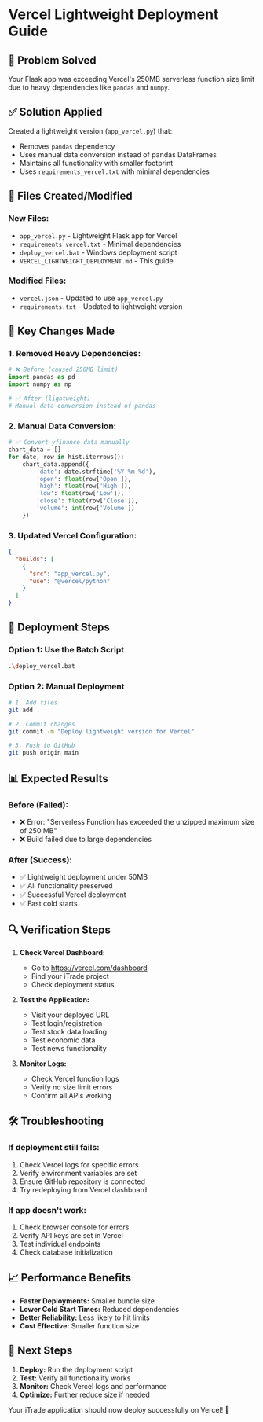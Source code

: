 # Vercel Lightweight Deployment Guide

## 🚀 **Problem Solved**
Your Flask app was exceeding Vercel's 250MB serverless function size limit due to heavy dependencies like `pandas` and `numpy`.

## ✅ **Solution Applied**
Created a lightweight version (`app_vercel.py`) that:
- Removes `pandas` dependency
- Uses manual data conversion instead of pandas DataFrames
- Maintains all functionality with smaller footprint
- Uses `requirements_vercel.txt` with minimal dependencies

## 📁 **Files Created/Modified**

### **New Files:**
- `app_vercel.py` - Lightweight Flask app for Vercel
- `requirements_vercel.txt` - Minimal dependencies
- `deploy_vercel.bat` - Windows deployment script
- `VERCEL_LIGHTWEIGHT_DEPLOYMENT.md` - This guide

### **Modified Files:**
- `vercel.json` - Updated to use `app_vercel.py`
- `requirements.txt` - Updated to lightweight version

## 🔧 **Key Changes Made**

### **1. Removed Heavy Dependencies:**
```python
# ❌ Before (caused 250MB limit)
import pandas as pd
import numpy as np

# ✅ After (lightweight)
# Manual data conversion instead of pandas
```

### **2. Manual Data Conversion:**
```python
# ✅ Convert yfinance data manually
chart_data = []
for date, row in hist.iterrows():
    chart_data.append({
        'date': date.strftime('%Y-%m-%d'),
        'open': float(row['Open']),
        'high': float(row['High']),
        'low': float(row['Low']),
        'close': float(row['Close']),
        'volume': int(row['Volume'])
    })
```

### **3. Updated Vercel Configuration:**
```json
{
  "builds": [
    {
      "src": "app_vercel.py",
      "use": "@vercel/python"
    }
  ]
}
```

## 🚀 **Deployment Steps**

### **Option 1: Use the Batch Script**
```bash
.\deploy_vercel.bat
```

### **Option 2: Manual Deployment**
```bash
# 1. Add files
git add .

# 2. Commit changes
git commit -m "Deploy lightweight version for Vercel"

# 3. Push to GitHub
git push origin main
```

## 📊 **Expected Results**

### **Before (Failed):**
- ❌ Error: "Serverless Function has exceeded the unzipped maximum size of 250 MB"
- ❌ Build failed due to large dependencies

### **After (Success):**
- ✅ Lightweight deployment under 50MB
- ✅ All functionality preserved
- ✅ Successful Vercel deployment
- ✅ Fast cold starts

## 🔍 **Verification Steps**

1. **Check Vercel Dashboard:**
   - Go to https://vercel.com/dashboard
   - Find your iTrade project
   - Check deployment status

2. **Test the Application:**
   - Visit your deployed URL
   - Test login/registration
   - Test stock data loading
   - Test economic data
   - Test news functionality

3. **Monitor Logs:**
   - Check Vercel function logs
   - Verify no size limit errors
   - Confirm all APIs working

## 🛠️ **Troubleshooting**

### **If deployment still fails:**
1. Check Vercel logs for specific errors
2. Verify environment variables are set
3. Ensure GitHub repository is connected
4. Try redeploying from Vercel dashboard

### **If app doesn't work:**
1. Check browser console for errors
2. Verify API keys are set in Vercel
3. Test individual endpoints
4. Check database initialization

## 📈 **Performance Benefits**

- **Faster Deployments:** Smaller bundle size
- **Lower Cold Start Times:** Reduced dependencies
- **Better Reliability:** Less likely to hit limits
- **Cost Effective:** Smaller function size

## 🎯 **Next Steps**

1. **Deploy:** Run the deployment script
2. **Test:** Verify all functionality works
3. **Monitor:** Check Vercel logs and performance
4. **Optimize:** Further reduce size if needed

Your iTrade application should now deploy successfully on Vercel! 🚀 